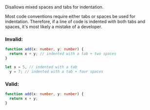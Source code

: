 Disallows mixed spaces and tabs for indentation.

Most code conventions require either tabs or spaces be used for indentation.
Therefore, if a line of code is indented with both tabs and spaces, it's most
likely a mistake of a developer.

### Invalid:

```typescript
function add(x: number, y: number) {
  return x + y; // indented with a tab + two spaces
}
```

```typescript
let x = 5, // indented with a tab
  y = 7; // indented with a tab + four spaces
```

### Valid:

```typescript
function add(x: number, y: number) {
  return x + y;
}
```
